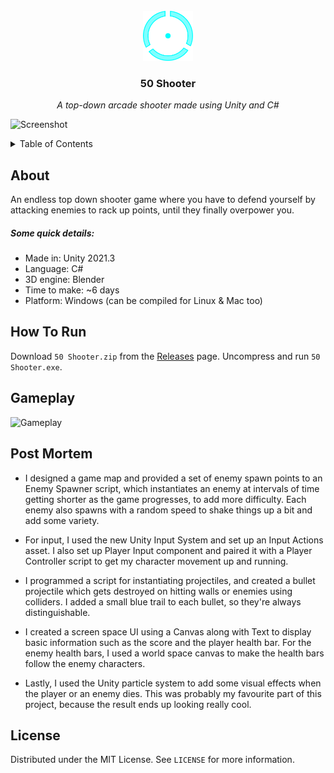 <br/>
<div align="center">
  <a href="https://github.com/ArcticKangaroo/50-Shooter/"><img src="icon.png" alt="Icon" width="80" height="80"></a>
  <h3 align="center">50 Shooter</h3>
  <p align="center"><i>A top-down arcade shooter made using Unity and C#</i></p>
</div>

![Screenshot](https://user-images.githubusercontent.com/62847649/204500989-8ba21d1e-62ed-4c28-9e76-d2ccf5e89add.png)

<details>
  <summary>Table of Contents</summary>
  <ol>
    <li><a href="#about">About</a></li>
    <li><a href="#how-to-run">How To Run</a></li>
    <li><a href="#gameplay">Gameplay</a></li>
    <li><a href="#post-mortem">Post Mortem</a></li>
    <li><a href="#license">License</a></li>
  </ol>
</details>

## About
An endless top down shooter game where you have to defend yourself by attacking enemies to rack up points, until they finally overpower you. 

##### Some quick details:

- Made in: Unity 2021.3
- Language: C#
- 3D engine: Blender
- Time to make: ~6 days
- Platform: Windows (can be compiled for Linux & Mac too)

## How To Run
Download `50 Shooter.zip` from the [Releases](https://github.com/ArcticKangaroo/50-Shooter/releases/) page. Uncompress and run `50 Shooter.exe`.

## Gameplay
![Gameplay](https://user-images.githubusercontent.com/62847649/204509513-8f4db52b-6e0e-4209-9390-3d5c49bd1f20.gif)

## Post Mortem
- I designed a game map and provided a set of enemy spawn points to an Enemy Spawner script, which instantiates an enemy at intervals of time getting shorter as the game progresses, to add more difficulty. Each enemy also spawns with a random speed to shake things up a bit and add some variety.

- For input, I used the new Unity Input System and set up an Input Actions asset. I also set up Player Input component and paired it with a Player Controller script to get my character movement up and running.

- I programmed a script for instantiating projectiles, and created a bullet projectile which gets destroyed on hitting walls or enemies using colliders. I added a small blue trail to each bullet, so they're always distinguishable.

- I created a screen space UI using a Canvas along with Text to display basic information such as the score and the player health bar. For the enemy health bars, I used a world space canvas to make the health bars follow the enemy characters.

- Lastly, I used the Unity particle system to add some visual effects when the player or an enemy dies. This was probably my favourite part of this project, because the result ends up looking really cool.

## License
Distributed under the MIT License. See `LICENSE` for more information.
